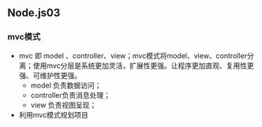 ## Node.js03
### mvc模式

- mvc 即  model 、controller、view；mvc模式将model、view、controller分离；使用mvc分层是系统更加灵活，扩展性更强。让程序更加直观、复用性更强、可维护性更强。
  - model 负责数据访问；
  - controller负责消息处理；
  - view 负责视图呈现；
- 利用mvc模式规划项目
